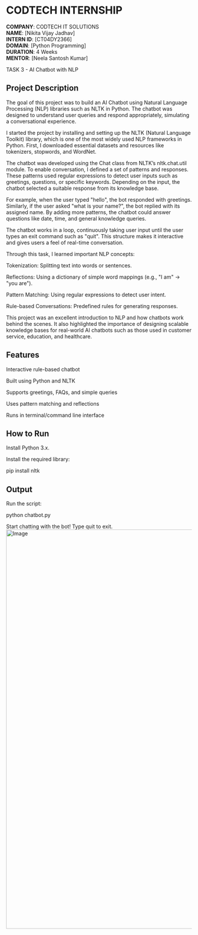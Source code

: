 # CODTECH INTERNSHIP

**COMPANY**: CODTECH IT SOLUTIONS  
**NAME**: [Nikita Vijay Jadhav]  
**INTERN ID**: [CT04DY2366]  
**DOMAIN**: [Python Programming]  
**DURATION**: 4 Weeks  
**MENTOR**: [Neela Santosh Kumar]  

TASK 3 - AI Chatbot with NLP

## Project Description

The goal of this project was to build an AI Chatbot using Natural Language Processing (NLP) libraries such as NLTK in Python. The chatbot was designed to understand user queries and respond appropriately, simulating a conversational experience.

I started the project by installing and setting up the NLTK (Natural Language Toolkit) library, which is one of the most widely used NLP frameworks in Python. First, I downloaded essential datasets and resources like tokenizers, stopwords, and WordNet.

The chatbot was developed using the Chat class from NLTK’s nltk.chat.util module. To enable conversation, I defined a set of patterns and responses. These patterns used regular expressions to detect user inputs such as greetings, questions, or specific keywords. Depending on the input, the chatbot selected a suitable response from its knowledge base.

For example, when the user typed "hello", the bot responded with greetings. Similarly, if the user asked "what is your name?", the bot replied with its assigned name. By adding more patterns, the chatbot could answer questions like date, time, and general knowledge queries.

The chatbot works in a loop, continuously taking user input until the user types an exit command such as "quit". This structure makes it interactive and gives users a feel of real-time conversation.

Through this task, I learned important NLP concepts:

Tokenization: Splitting text into words or sentences.

Reflections: Using a dictionary of simple word mappings (e.g., "I am" → "you are").

Pattern Matching: Using regular expressions to detect user intent.

Rule-based Conversations: Predefined rules for generating responses.

This project was an excellent introduction to NLP and how chatbots work behind the scenes. It also highlighted the importance of designing scalable knowledge bases for real-world AI chatbots such as those used in customer service, education, and healthcare.

## Features

Interactive rule-based chatbot

Built using Python and NLTK

Supports greetings, FAQs, and simple queries

Uses pattern matching and reflections

Runs in terminal/command line interface

## How to Run

Install Python 3.x.

Install the required library:

pip install nltk

## Output 

Run the script:

python chatbot.py

Start chatting with the bot! Type quit to exit.
<img width="1920" height="1080" alt="Image" src="https://github.com/user-attachments/assets/8ce0a6b8-98a6-4536-a9bf-4daaafe534c0" />
